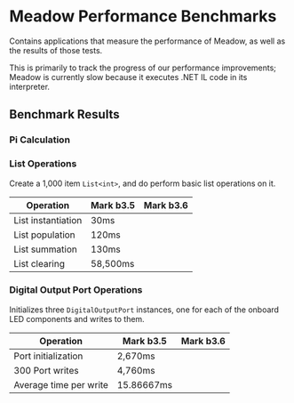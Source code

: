 # Meadow Performance Benchmarks

Contains applications that measure the performance of Meadow, as well as the results of those tests.

This is primarily to track the progress of our performance improvements; Meadow is currently slow because it executes .NET IL code in its interpreter. 

## Benchmark Results

### Pi Calculation



### List Operations

Create a 1,000 item `List<int>`, and do perform basic list operations on it.

| Operation          | Mark b3.5 | Mark b3.6 |
|--------------------|----------------|--------------|
| List instantiation | 30ms           |
| List population    | 120ms          |
| List summation     | 130ms          |
| List clearing      | 58,500ms       |

### Digital Output Port Operations

Initializes three `DigitalOutputPort` instances, one for each of the onboard LED components and 
writes to them.

| Operation              | Mark b3.5 | Mark b3.6 |
|------------------------|----------------|--------------|
| Port initialization    | 2,670ms        |
| 300 Port writes        | 4,760ms        |
| Average time per write | 15.86667ms     |